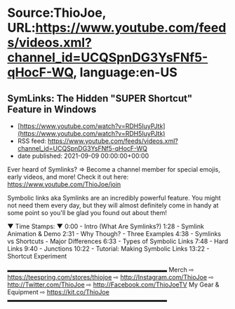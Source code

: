 # Source:ThioJoe, URL:https://www.youtube.com/feeds/videos.xml?channel_id=UCQSpnDG3YsFNf5-qHocF-WQ, language:en-US

## SymLinks: The Hidden "SUPER Shortcut" Feature in Windows
 - [https://www.youtube.com/watch?v=RDH5IuyPJtk](https://www.youtube.com/watch?v=RDH5IuyPJtk)
 - RSS feed: https://www.youtube.com/feeds/videos.xml?channel_id=UCQSpnDG3YsFNf5-qHocF-WQ
 - date published: 2021-09-09 00:00:00+00:00

Ever heard of Symlinks?
⇒ Become a channel member for special emojis, early videos, and more! Check it out here: https://www.youtube.com/ThioJoe/join

Symbolic links aka Symlinks are an incredibly powerful feature. You might not need them every day, but they will almost definitely come in handy at some point so you'll be glad you found out about them!

▼ Time Stamps: ▼
0:00 - Intro (What Are Symlinks?)
1:28 - Symlink Animation & Demo
2:31 - Why Though? - Three Examples
4:38 - Symlinks vs Shortcuts - Major Differences
6:33 - Types of Symbolic Links
7:48 - Hard Links
9:40 - Junctions
10:22 - Tutorial: Making Symbolic Links
13:22 - Shortcut Experiment


▬▬▬▬▬▬▬▬▬▬▬▬▬▬▬▬▬▬▬▬▬▬▬▬▬▬
Merch ⇨ https://teespring.com/stores/thiojoe
⇨ http://Instagram.com/ThioJoe
⇨ http://Twitter.com/ThioJoe
⇨ http://Facebook.com/ThioJoeTV
My Gear & Equipment ⇨ https://kit.co/ThioJoe
▬▬▬▬▬▬▬▬▬▬▬▬▬▬▬▬▬▬▬▬▬▬▬▬▬▬

